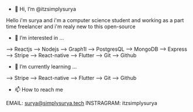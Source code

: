 - 👋 Hi, I’m @itzsimplysurya

Hello i'm surya and i'm a computer science student and working as a part time freelancer and i'm realy new to this open-source

- 👀 I’m interested in ...

--> Reactjs
--> Nodejs
--> Graph1l
--> PostgresQL
--> MongoDB
--> Express
--> Stripe
--> React-native
--> Flutter
--> Git
--> Github

- 🌱 I’m currently learning ...

--> Stripe
--> React-native
--> Flutter
--> Git
--> Github

- 📫 How to reach me

EMAIL: surya@simplysurya.tech
INSTRAGRAM: itzsimplysurya


<!---
    Thank you
--->
